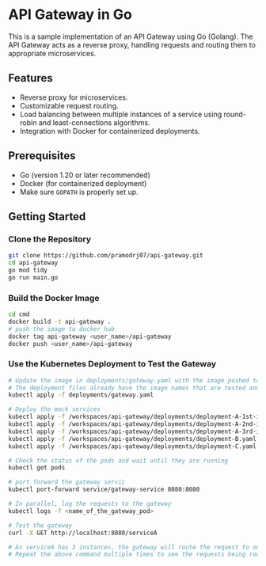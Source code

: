 # API Gateway in Go

This is a sample implementation of an API Gateway using Go (Golang). The API Gateway acts as a reverse proxy, handling requests and routing them to appropriate microservices.

## Features
- Reverse proxy for microservices.
- Customizable request routing.
- Load balancing between multiple instances of a service using round-robin and least-connections algorithms.
- Integration with Docker for containerized deployments.

## Prerequisites
- Go (version 1.20 or later recommended)
- Docker (for containerized deployment)
- Make sure `GOPATH` is properly set up.

## Getting Started

### Clone the Repository
```bash
git clone https://github.com/pramodrj07/api-gateway.git
cd api-gateway
go mod tidy
go run main.go
```

### Build the Docker Image
```bash
cd cmd
docker build -t api-gateway .
# push the image to docker hub
docker tag api-gateway <user_name>/api-gateway
docker push <user_name>/api-gateway
```

### Use the Kubernetes Deployment to Test the Gateway
```bash
# Update the image in deployments/gateway.yaml with the image pushed to DockerHub
# The deployment files already have the image names that are tested and pushed to DockerHub
kubectl apply -f deployments/gateway.yaml

# Deploy the mock services
kubectl apply -f /workspaces/api-gateway/deployments/deployment-A-1st-instance.yaml
kubectl apply -f /workspaces/api-gateway/deployments/deployment-A-2nd-instance.yaml
kubectl apply -f /workspaces/api-gateway/deployments/deployment-A-3rd-instance.yaml
kubectl apply -f /workspaces/api-gateway/deployments/deployment-B.yaml
kubectl apply -f /workspaces/api-gateway/deployments/deployment-C.yaml

# Check the status of the pods and wait until they are running
kubectl get pods

# port forward the gateway servic
kubectl port-forward service/gateway-service 8080:8080

# In parallel, log the requests to the gateway
kubectl logs -f <name_of_the_gateway_pod>

# Test the gateway
curl -X GET http://localhost:8080/serviceA

# As serviceA has 3 instances, the gateway will route the request to one of the instances in a round-robin fashion.
# Repeat the above command multiple times to see the requests being routed to different instances.
```
